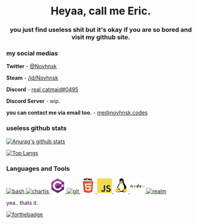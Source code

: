 <h1 align="center">Heyaa, call me Eric.</h1>
<h3 align="center">you just find useless shit but it's okay if you are so bored and visit my github site.</h3>

### my social medias

**Twitter** - [@Novhnsk](https://twitter.com/Novhnsk)

**Steam** - [/id/Novhnsk](https://steamcommunity.com/id/Novhnsk)

**Discord** - [real catmaid#0495](https://dsc.bio/novhnsk)

**Discord Server** - wip.

**you can contact me via email too.** - me@novhnsk.codes

### useless github stats 
[![Anurag's github stats](https://github-readme-stats.vercel.app/api?username=Novhnsk&theme=material-palenight&hide=contribs,prs)](https://github.com/anuraghazra/github-readme-stats)


[![Top Langs](https://github-readme-stats.vercel.app/api/top-langs/?username=Novhnsk&layout=compact&show_icons=true&theme=material-palenight)](https://github.com/anuraghazra/github-readme-stats)

<h3 align="left">Languages and Tools</h3>
<p align="left"> <a href="https://www.gnu.org/software/bash/" target="_blank"> <img src="https://www.vectorlogo.zone/logos/gnu_bash/gnu_bash-icon.svg" alt="bash" width="40" height="40"/> </a> <a href="https://www.chartjs.org" target="_blank"> <img src="https://www.chartjs.org/media/logo-title.svg" alt="chartjs" width="40" height="40"/> </a> <a href="https://www.w3schools.com/cs/" target="_blank"> <img src="https://raw.githubusercontent.com/devicons/devicon/master/icons/csharp/csharp-original.svg" alt="csharp" width="40" height="40"/> </a> <a href="https://git-scm.com/" target="_blank"> <img src="https://www.vectorlogo.zone/logos/git-scm/git-scm-icon.svg" alt="git" width="40" height="40"/> </a> <a href="https://www.w3.org/html/" target="_blank"> <img src="https://raw.githubusercontent.com/devicons/devicon/master/icons/html5/html5-original-wordmark.svg" alt="html5" width="40" height="40"/> </a> <a href="https://developer.mozilla.org/en-US/docs/Web/JavaScript" target="_blank"> <img src="https://raw.githubusercontent.com/devicons/devicon/master/icons/javascript/javascript-original.svg" alt="javascript" width="40" height="40"/> </a> <a href="https://www.linux.org/" target="_blank"> <img src="https://raw.githubusercontent.com/devicons/devicon/master/icons/linux/linux-original.svg" alt="linux" width="40" height="40"/> </a> <a href="https://nodejs.org" target="_blank"> <img src="https://raw.githubusercontent.com/devicons/devicon/master/icons/nodejs/nodejs-original-wordmark.svg" alt="nodejs" width="40" height="40"/> </a> <a href="https://realm.io/" target="_blank"> <img src="https://raw.githubusercontent.com/bestofjs/bestofjs-webui/8665e8c267a0215f3159df28b33c365198101df5/public/logos/realm.svg" alt="realm" width="40" height="40"/> </a> </p>

yea.. thats it.

[![forthebadge](https://forthebadge.com/images/badges/designed-in-ms-paint.svg)](https://forthebadge.com)
